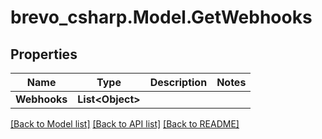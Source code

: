 # brevo_csharp.Model.GetWebhooks
## Properties

Name | Type | Description | Notes
------------ | ------------- | ------------- | -------------
**Webhooks** | **List&lt;Object&gt;** |  | 

[[Back to Model list]](../README.md#documentation-for-models) [[Back to API list]](../README.md#documentation-for-api-endpoints) [[Back to README]](../README.md)

